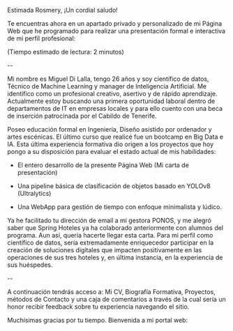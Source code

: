 <!-- SALUDO -->
Estimada Rosmery, 
¡Un cordial saludo!

<!-- INTRODUCCIÓN -->
Te encuentras ahora en un apartado privado y personalizado de mi Página Web que he programado para realizar una presentación formal e interactiva de mi perfil profesional:

(Tiempo estimado de lectura: 2 minutos)
<!-- CUERPO -->
--

Mi nombre es Miguel Di Lalla, tengo 26 años y soy científico de datos, Técnico de Machine Learning y manager de Inteligencia Artificial. Me identifico como un profesional creativo, asertivo y de rápido aprendizaje. Actualmente estoy buscando una primera oportunidad laboral dentro de departamentos de IT en empresas locales y para ello cuento con una beca de inserción patrocinada por el Cabildo de Tenerife.

Poseo educación formal en Ingeniería, Diseño asistido por ordenador y artes escénicas. El último curso que realicé fue un bootcamp en Big Data e IA. Esta última experiencia formativa dio origen a los proyectos que hoy pongo a su disposición para evaluar el estado actual de mis habilidades:

- El entero desarrollo de la presente Página Web (Mi carta de presentación)

- Una pipeline básica de clasificación de objetos basado en YOLOv8 (Ultralytics)

- Una WebApp para gestión de tiempo con enfoque minimalista y lúdico.

Ya he facilitado tu dirección de email a mi gestora PONOS, y me alegró saber que Spring Hoteles ya ha colaborado anteriormente con alumnos del programa. Aun así, quería hacerte llegar esta carta. Para mi perfil como científico de datos, sería extremadamente enriquecedor participar en la creación de soluciones digitales que impacten positivamente en las operaciones de sus tres hoteles y, en última instancia, en la experiencia de sus huéspedes.

--

<!-- DESPEDIDA -->
A continuación tendrás acceso a: Mi CV, Biografía Formativa, Proyectos, métodos de Contacto y una caja de comentarios a través de la cual sería un honor recibir feedback sobre tu experiencia navegando el sitio.

Muchísimas gracias por tu tiempo. Bienvenida a mi portal web:
